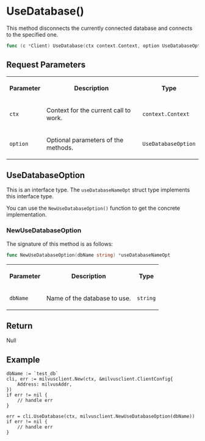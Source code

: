 # UseDatabase()

This method disconnects the currently connected database and connects to the specified one.

```go
func (c *Client) UseDatabase(ctx context.Context, option UseDatabaseOption) error
```

## Request Parameters

<table>
   <tr>
     <th><p>Parameter</p></th>
     <th><p>Description</p></th>
     <th><p>Type</p></th>
   </tr>
   <tr>
     <td><p><code>ctx</code></p></td>
     <td><p>Context for the current call to work.</p></td>
     <td><p><code>context.Context</code></p></td>
   </tr>
   <tr>
     <td><p><code>option</code></p></td>
     <td><p>Optional parameters of the methods.</p></td>
     <td><p><code>UseDatabaseOption</code></p></td>
   </tr>
</table>

## UseDatabaseOption

This is an interface type. The `useDatabaseNameOpt` struct type implements this interface type. 

You can use the `NewUseDatabaseOption()` function to get the concrete implementation.

### NewUseDatabaseOption

The signature of this method is as follows:

```go
func NewUseDatabaseOption(dbName string) *useDatabaseNameOpt
```

<table>
   <tr>
     <th><p>Parameter</p></th>
     <th><p>Description</p></th>
     <th><p>Type</p></th>
   </tr>
   <tr>
     <td><p><code>dbName</code></p></td>
     <td><p>Name of the database to use.</p></td>
     <td><p><code>string</code></p></td>
   </tr>
</table>

## Return

Null

## Example

```plaintext
dbName := `test_db`
cli, err := milvusclient.New(ctx, &milvusclient.ClientConfig{
    Address: milvusAddr,
})
if err != nil {
    // handle err
}

err = cli.UseDatabase(ctx, milvusclient.NewUseDatabaseOption(dbName))
if err != nil {
    // handle err
}
```

